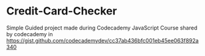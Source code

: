 # Credit-Card-Checker
Simple Guided project made during Codecademy JavaScript Course
shared by codecademy in https://gist.github.com/codecademydev/cc37ab436bfc001eb45ee063f892a340
